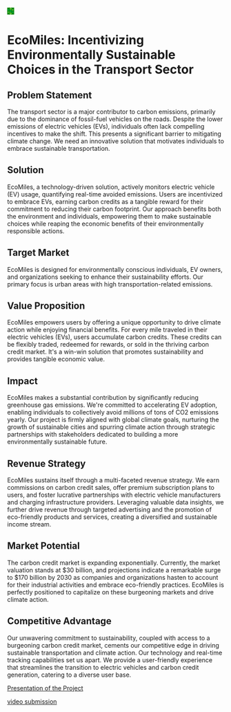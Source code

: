 [<img src="img/Favicon.png">](https://kind-flower-007c5a210.4.azurestaticapps.net/)



# EcoMiles: Incentivizing Environmentally Sustainable Choices in the Transport Sector

## Problem Statement

The transport sector is a major contributor to carbon emissions, primarily due to the dominance of fossil-fuel vehicles on the roads. Despite the lower emissions of electric vehicles (EVs), individuals often lack compelling incentives to make the shift. This presents a significant barrier to mitigating climate change. We need an innovative solution that motivates individuals to embrace sustainable transportation.

## Solution

EcoMiles, a technology-driven solution, actively monitors electric vehicle (EV) usage, quantifying real-time avoided emissions. Users are incentivized to embrace EVs, earning carbon credits as a tangible reward for their commitment to reducing their carbon footprint. Our approach benefits both the environment and individuals, empowering them to make sustainable choices while reaping the economic benefits of their environmentally responsible actions.

## Target Market

EcoMiles is designed for environmentally conscious individuals, EV owners, and organizations seeking to enhance their sustainability efforts. Our primary focus is urban areas with high transportation-related emissions.

## Value Proposition

EcoMiles empowers users by offering a unique opportunity to drive climate action while enjoying financial benefits. For every mile traveled in their electric vehicles (EVs), users accumulate carbon credits. These credits can be flexibly traded, redeemed for rewards, or sold in the thriving carbon credit market. It's a win-win solution that promotes sustainability and provides tangible economic value.

## Impact

EcoMiles makes a substantial contribution by significantly reducing greenhouse gas emissions. We're committed to accelerating EV adoption, enabling individuals to collectively avoid millions of tons of CO2 emissions yearly. Our project is firmly aligned with global climate goals, nurturing the growth of sustainable cities and spurring climate action through strategic partnerships with stakeholders dedicated to building a more environmentally sustainable future.

## Revenue Strategy

EcoMiles sustains itself through a multi-faceted revenue strategy. We earn commissions on carbon credit sales, offer premium subscription plans to users, and foster lucrative partnerships with electric vehicle manufacturers and charging infrastructure providers. Leveraging valuable data insights, we further drive revenue through targeted advertising and the promotion of eco-friendly products and services, creating a diversified and sustainable income stream.

## Market Potential

The carbon credit market is expanding exponentially. Currently, the market valuation stands at $30 billion, and projections indicate a remarkable surge to $170 billion by 2030 as companies and organizations hasten to account for their industrial activities and embrace eco-friendly practices. EcoMiles is perfectly positioned to capitalize on these burgeoning markets and drive climate action.

## Competitive Advantage

Our unwavering commitment to sustainability, coupled with access to a burgeoning carbon credit market, cements our competitive edge in driving sustainable transportation and climate action. Our technology and real-time tracking capabilities set us apart. We provide a user-friendly experience that streamlines the transition to electric vehicles and carbon credit generation, catering to a diverse user base.


[Presentation of the Project](https://www.canva.com/design/DAFzFuyhsvE/7xJ4wLcOTPvsfglVSBMuUA/view)

[video submission](https://drive.google.com/file/d/1-zDtPUOt0yWVY1kbPszPsmiZJugmq8Q1/view?usp=drivesdk)

